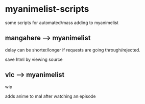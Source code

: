 # myanimelist-scripts

some scripts for automated/mass adding to myanimelist

## mangahere --> myanimelist 
delay can be shorter/longer if requests are going through/rejected.

save html by viewing source

## vlc --> myanimelist
wip

adds anime to mal after watching an episode 

